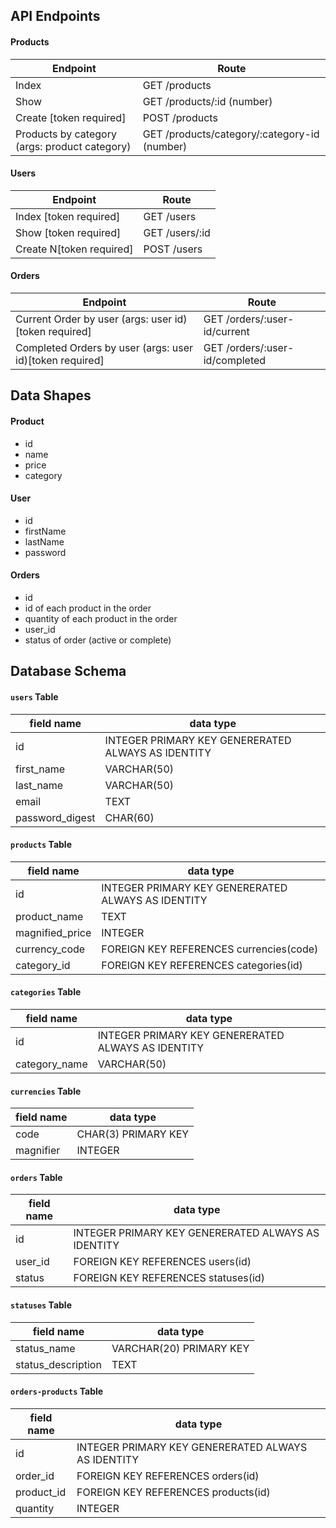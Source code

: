 ## API Endpoints
#### Products
| Endpoint | Route |
| -------- | ----- |
| Index                                                       | GET  /products                            |
| Show                                                        | GET  /products/:id (number)               |
| Create [token required]                                     | POST /products                            |
| Products by category (args: product category)               | GET  /products/category/:category-id (number)|

#### Users
| Endpoint | Route |
| -------- | ----- |
| Index [token required]                                      | GET  /users     |
| Show [token required]                                       | GET  /users/:id |
| Create N[token required]                                    | POST /users     |

#### Orders
| Endpoint | Route |
| -------- | ----- |
| Current Order by user (args: user id)[token required]       | GET  /orders/:user-id/current  |
| Completed Orders by user (args: user id)[token required]    | GET  /orders/:user-id/completed|

## Data Shapes
#### Product
-  id
- name
- price
- category

#### User
- id
- firstName
- lastName
- password

#### Orders
- id
- id of each product in the order
- quantity of each product in the order
- user_id
- status of order (active or complete)

## Database Schema
#### `users` Table
| field name | data type |
| ---------- | --------- |
| id              | INTEGER PRIMARY KEY GENERERATED ALWAYS AS IDENTITY |
| first_name      | VARCHAR(50)          |
| last_name       | VARCHAR(50)          |
| email           | TEXT                 |
| password_digest | CHAR(60)             |

#### `products` Table
| field name | data type |
| ---------- | --------- |
| id              | INTEGER PRIMARY KEY GENERERATED ALWAYS AS IDENTITY |
| product_name    | TEXT                 |
| magnified_price | INTEGER              |
| currency_code   | FOREIGN KEY REFERENCES currencies(code) |
| category_id     | FOREIGN KEY REFERENCES categories(id) |

#### `categories` Table
| field name | data type |
| ---------- | --------- |
| id         | INTEGER PRIMARY KEY GENERERATED ALWAYS AS IDENTITY |
| category_name       | VARCHAR(50)          |

#### `currencies` Table
| field name | data type |
| ---------- | --------- |
| code       | CHAR(3) PRIMARY KEY  |
| magnifier  | INTEGER              |

#### `orders` Table
| field name | data type |
| ---------- | --------- |
| id         | INTEGER PRIMARY KEY GENERERATED ALWAYS AS IDENTITY |
| user_id    | FOREIGN KEY REFERENCES users(id) |
| status     | FOREIGN KEY REFERENCES statuses(id)|

#### `statuses` Table
| field name | data type |
| ---------- | --------- |
| status_name       | VARCHAR(20) PRIMARY KEY   |
| status_description| TEXT                      |

#### `orders-products` Table
| field name | data type |
| ---------- | --------- |
| id         | INTEGER PRIMARY KEY GENERERATED ALWAYS AS IDENTITY |
| order_id   | FOREIGN KEY REFERENCES orders(id) |
| product_id | FOREIGN KEY REFERENCES products(id) |
| quantity   | INTEGER |